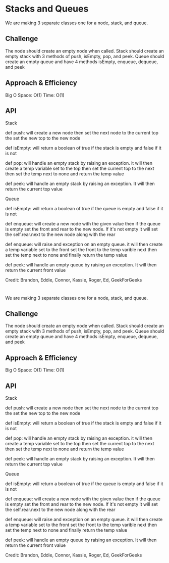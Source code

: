 # Stacks and Queues
<!-- Short summary or background information -->
We are making 3 separate classes one for a node, stack, and queue.

## Challenge
<!-- Description of the challenge -->
The node should create an empty node when called. Stack should create an empty stack with 3 methods of push, isEmpty, pop, and peek. Queue should create an empty queue and have 4 methods isEmpty, enqueue, dequeue, and peek
## Approach & Efficiency
<!-- What approach did you take? Why? What is the Big O space/time for this approach? -->

Big O
Space: O(1)
Time: O(1)

## API
<!-- Description of each method publicly available to your Stack and Queue-->

Stack

def push: will create a new node then set the next node to the current top the set the new top to the new node

def isEmpty: will return a boolean of true if the stack is empty and false if it is not

def pop: will handle an empty stack by raising an exception. it will then create a temp variable set to the top then set the current top to the next then set the temp next to none and return the temp value

def peek: will handle an empty stack by raising an exception. It will then return the current top value

Queue

def isEmpty: will return a boolean of true if the queue is empty and false if it is not

def enqueue: will create a new node with the given value then if the queue is empty set the front and rear to the new node. If it's not empty it will set the self.rear.next to the new node along with the rear

def enqueue: will raise and exception on an empty queue. it will then create a temp variable set to the front set the front to the temp varible next then set the temp next to none and finally return the temp value

def peek: will handle an empty queue by raising an exception. It will then return the current front value

Credit:
Brandon, Eddie, Connor, Kassie, Roger, Ed, GeekForGeeks

# 
<!-- Short summary or background information -->
We are making 3 separate classes one for a node, stack, and queue.

## Challenge
<!-- Description of the challenge -->
The node should create an empty node when called. Stack should create an empty stack with 3 methods of push, isEmpty, pop, and peek. Queue should create an empty queue and have 4 methods isEmpty, enqueue, dequeue, and peek
## Approach & Efficiency
<!-- What approach did you take? Why? What is the Big O space/time for this approach? -->

Big O
Space: O(1)
Time: O(1)

## API
<!-- Description of each method publicly available to your Stack and Queue-->

Stack

def push: will create a new node then set the next node to the current top the set the new top to the new node

def isEmpty: will return a boolean of true if the stack is empty and false if it is not

def pop: will handle an empty stack by raising an exception. it will then create a temp variable set to the top then set the current top to the next then set the temp next to none and return the temp value

def peek: will handle an empty stack by raising an exception. It will then return the current top value

Queue

def isEmpty: will return a boolean of true if the queue is empty and false if it is not

def enqueue: will create a new node with the given value then if the queue is empty set the front and rear to the new node. If it's not empty it will set the self.rear.next to the new node along with the rear

def enqueue: will raise and exception on an empty queue. it will then create a temp variable set to the front set the front to the temp varible next then set the temp next to none and finally return the temp value

def peek: will handle an empty queue by raising an exception. It will then return the current front value

Credit:
Brandon, Eddie, Connor, Kassie, Roger, Ed, GeekForGeeks
